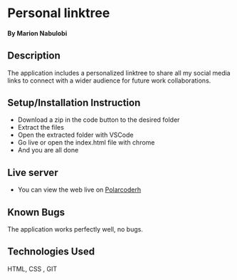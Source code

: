 # Personal linktree
#### **By Marion Nabulobi**
## Description
The application includes a personalized linktree to share all my social media links to connect with a wider audience for future work collaborations.

## Setup/Installation Instruction
* Download a zip in the code button to the desired folder
* Extract the files
* Open the extracted folder with VSCode
* Go live or open the index.html file with chrome
* And you are all done

## Live server
* You can view the web live on [Polarcoderh](https://arilobi.github.io/SkinCare-Project/)

## Known Bugs
The application works perfectly well, no bugs.

## Technologies Used
HTML, CSS , GIT